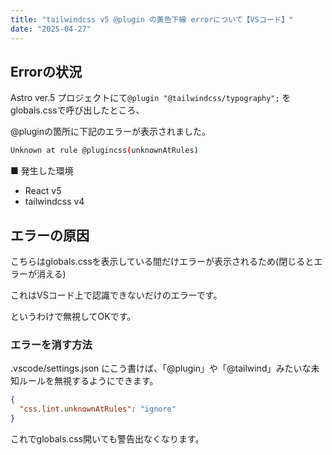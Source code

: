 ```yaml
---
title: "tailwindcss v5 @plugin の黄色下線 errorについて【VSコード】"
date: "2025-04-27"
---
```


## Errorの状況

Astro ver.5 プロジェクトにて`@plugin "@tailwindcss/typography";` をglobals.cssで呼び出したところ、

@pluginの箇所に下記のエラーが表示されました。

```bash
Unknown at rule @plugincss(unknownAtRules)
```

■ 発生した環境

- React v5
- tailwindcss v4

## エラーの原因

こちらはglobals.cssを表示している間だけエラーが表示されるため(閉じるとエラーが消える)

これはVSコード上で認識できないだけのエラーです。

というわけで無視してOKです。

### エラーを消す方法

.vscode/settings.json にこう書けば、「@plugin」や「@tailwind」みたいな未知ルールを無視するようにできます。

```json
{
  "css.lint.unknownAtRules": "ignore"
}
```

これでglobals.css開いても警告出なくなります。
